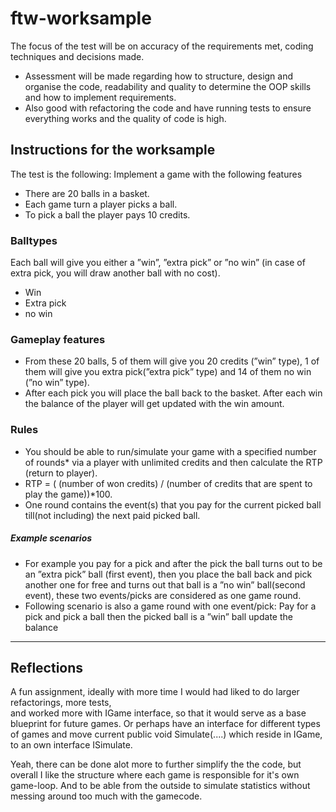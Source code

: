 # ftw-worksample
The focus of the test will be on accuracy of the requirements met, coding techniques and decisions made.
* Assessment will be made regarding how to structure, design and organise the code, readability and quality to determine the OOP skills and how to implement requirements.
* Also good with refactoring the code and have running tests to ensure everything works and the quality of code is high.

## Instructions for the worksample
The test is the following:
Implement a game with the following features

* There are 20 balls in a basket.
* Each game turn a player picks a ball.
* To pick a ball the player pays 10 credits.

### Balltypes
Each ball will give you either a ”win”, ”extra pick” or ”no win” (in case of extra pick, you will draw
another ball with no cost).

* Win<br>
* Extra pick<br>
* no win<br>

### Gameplay features
* From these 20 balls, 5 of them will give you 20 credits (”win” type), 1 of them will give you extra
pick(”extra pick” type) and 14 of them no win (”no win” type).
* After each pick you will place the ball back to the basket. After each win the balance of the
player will get updated with the win amount.

### Rules
* You should be able to run/simulate your game with a specified number of rounds* via a player
with unlimited credits and then calculate the RTP (return to player).
* RTP = ( (number of won credits) / (number of credits that are spent to play the game))*100.
* One round contains the event(s) that you pay for the current picked ball till(not including) the
next paid picked ball. 

##### Example scenarios
* For example you pay for a pick and after the pick the ball turns out to be
an ”extra pick” ball (first event), then you place the ball back and pick another one for free and
turns out that ball is a ”no win” ball(second event), these two events/picks are considered as
one game round. 
* Following scenario is also a game round with one event/pick: Pay for a pick
and pick a ball then the picked ball is a ”win” ball update the balance

---
## Reflections
A fun assignment, ideally with more time I would had liked to do larger refactorings, more tests,<br>
and worked more with IGame interface, so that it would serve as a base blueprint for future games.
Or perhaps have an interface for different types of games and move current public void Simulate(....) which reside in IGame, to an own interface ISimulate.

Yeah, there can be done alot more to further simplify the the code, but overall I like the structure where each game is responsible for it's own game-loop. And to be able from the outside
to simulate statistics without messing around too much with the gamecode.
